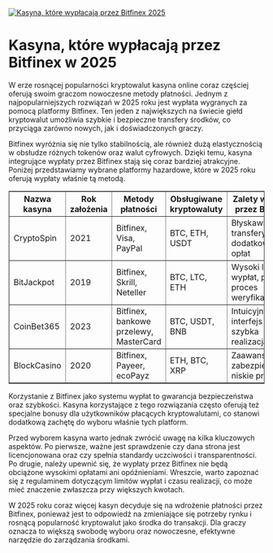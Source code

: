 [![Kasyna, które wypłacają przez Bitfinex 2025](https://123-caf.pages.dev/gitsignup.png)](https://vrmoo.ru/Bt82HjjY)

<h1>Kasyna, które wypłacają przez Bitfinex w 2025</h1> <p>W erze rosnącej popularności kryptowalut kasyna online coraz częściej oferują swoim graczom nowoczesne metody płatności. Jednym z najpopularniejszych rozwiązań w 2025 roku jest wypłata wygranych za pomocą platformy Bitfinex. Ten jeden z największych na świecie giełd kryptowalut umożliwia szybkie i bezpieczne transfery środków, co przyciąga zarówno nowych, jak i doświadczonych graczy.</p> <p>Bitfinex wyróżnia się nie tylko stabilnością, ale również dużą elastycznością w obsłudze różnych tokenów oraz walut cyfrowych. Dzięki temu, kasyna integrujące wypłaty przez Bitfinex stają się coraz bardziej atrakcyjne. Poniżej przedstawiamy wybrane platformy hazardowe, które w 2025 roku oferują wypłaty właśnie tą metodą.</p> <table border="1" cellpadding="8" cellspacing="0" style="border-collapse: collapse; width: 100%;">   <thead>     <tr>       <th>Nazwa kasyna</th>       <th>Rok założenia</th>       <th>Metody płatności</th>       <th>Obsługiwane kryptowaluty</th>       <th>Zalety wypłaty przez Bitfinex</th>     </tr>   </thead>   <tbody>     <tr>       <td>CryptoSpin</td>       <td>2021</td>       <td>Bitfinex, Visa, PayPal</td>       <td>BTC, ETH, USDT</td>       <td>Błyskawiczne transfery, brak dodatkowych opłat</td>     </tr>     <tr>       <td>BitJackpot</td>       <td>2019</td>       <td>Bitfinex, Skrill, Neteller</td>       <td>BTC, LTC, ETH</td>       <td>Wysoki limit wypłat, prosty proces weryfikacji</td>     </tr>     <tr>       <td>CoinBet365</td>       <td>2023</td>       <td>Bitfinex, bankowe przelewy, MasterCard</td>       <td>BTC, USDT, BNB</td>       <td>Intuicyjny interfejs oraz szybka realizacja</td>     </tr>     <tr>       <td>BlockCasino</td>       <td>2020</td>       <td>Bitfinex, Payeer, ecoPayz</td>       <td>ETH, BTC, XRP</td>       <td>Zaawansowane zabezpieczenia, niskie prowizje</td>     </tr>   </tbody> </table> <p>Korzystanie z Bitfinex jako systemu wypłat to gwarancja bezpieczeństwa oraz szybkości. Kasyna korzystające z tego rozwiązania często oferują też specjalne bonusy dla użytkowników płacących kryptowalutami, co stanowi dodatkową zachętę do wyboru właśnie tych platform.</p> <p>Przed wyborem kasyna warto jednak zwrócić uwagę na kilka kluczowych aspektów. Po pierwsze, ważne jest sprawdzenie czy dana strona jest licencjonowana oraz czy spełnia standardy uczciwości i transparentności. Po drugie, należy upewnić się, że wypłaty przez Bitfinex nie będą obciążone wysokimi opłatami ani opóźnieniami. Wreszcie, warto zapoznać się z regulaminem dotyczącym limitów wypłat i czasu realizacji, co może mieć znaczenie zwłaszcza przy większych kwotach.</p> <p>W 2025 roku coraz więcej kasyn decyduje się na wdrożenie płatności przez Bitfinex, ponieważ jest to odpowiedź na zmieniające się potrzeby rynku i rosnącą popularność kryptowalut jako środka do transakcji. Dla graczy oznacza to większą swobodę wyboru oraz nowoczesne, efektywne narzędzie do zarządzania środkami.</p>